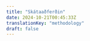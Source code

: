 ```yaml
---
title: "Skátaaðferðin"
date: 2024-10-21T00:45:33Z
translationKey: "methodology"
draft: false
---
```

